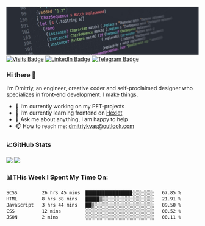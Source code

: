 ![GitHub banner](./assets/github_intro.jfif)
[![Visits Badge](https://badges.pufler.dev/visits/dimidroll450/dimidroll450)](https://github.com/dimidroll450)
[![LinkedIn Badge](https://img.shields.io/badge/-LinkedIn-0e76a8?style=flat-square&logo=Linkedin&logoColor=white)](https://www.linkedin.com/in/dmitry-kvashchauskas/)
[![Telegram Badge](https://img.shields.io/badge/-Telegram-0088cc?style=flat-square&logo=Telegram&logoColor=white)](https://t.me/kvashchauskas)

### Hi there 👋

I’m Dmitriy, an engineer, creative coder and self-proclaimed designer who specializes in front-end development. I make things.

- 🔭 I’m currently working on my PET-projects
- 🌱 I’m currently learning frontend on [Hexlet](https://ru.hexlet.io/u/kvashchauskas)
- 💬 Ask me about anything, I am happy to help
- 📫 How to reach me: dmitriykvas@outlook.com

### 📈GitHub Stats
<p>
  <img height="180em" src="https://github-readme-stats.vercel.app/api/top-langs/?username=dimidroll450&exclude_repo=KNN-Image-Classification&show_icons=true&hide_border=true&layout=compact&langs_count=8" />
  <img height="180em" src="https://github-readme-stats.vercel.app/api?username=dimidroll450&show_icons=true&hide_border=true&&count_private=true&include_all_commits=true" />
</p>

### 📊THis Week I Spent My Time On:
<!--START_SECTION:waka-->
```text
SCSS         26 hrs 45 mins  █████████████████░░░░░░░░   67.85 % 
HTML         8 hrs 38 mins   █████▒░░░░░░░░░░░░░░░░░░░   21.91 % 
JavaScript   3 hrs 44 mins   ██▒░░░░░░░░░░░░░░░░░░░░░░   09.50 % 
CSS          12 mins         ░░░░░░░░░░░░░░░░░░░░░░░░░   00.52 % 
JSON         2 mins          ░░░░░░░░░░░░░░░░░░░░░░░░░   00.11 % 
```
<!--END_SECTION:waka-->
